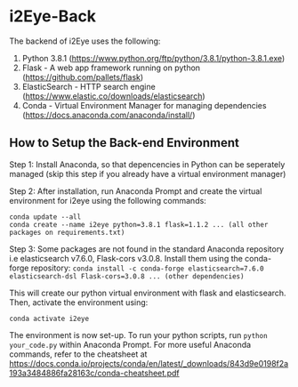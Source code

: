 # i2Eye-Back
The backend of i2Eye uses the following:
1. Python 3.8.1 (https://www.python.org/ftp/python/3.8.1/python-3.8.1.exe)
2. Flask - A web app framework running on python (https://github.com/pallets/flask)
3. ElasticSearch - HTTP search engine (https://www.elastic.co/downloads/elasticsearch)
4. Conda - Virtual Environment Manager for managing dependencies (https://docs.anaconda.com/anaconda/install/)

## How to Setup the Back-end Environment
Step 1: Install Anaconda, so that depencencies in Python can be seperately managed (skip this step if you already have a virtual environment manager)

Step 2: After installation, run Anaconda Prompt and create the virtual environment for i2eye using the following commands:
```
conda update --all
conda create --name i2eye python=3.8.1 flask=1.1.2 ... (all other packages on requirements.txt)
```
Step 3: Some packages are not found in the standard Anaconda repository i.e elasticsearch v7.6.0, Flask-cors v3.0.8. Install them using the conda-forge repository: `conda install -c conda-forge elasticsearch=7.6.0 elasticsearch-dsl Flask-cors=3.0.8 ... (other dependencies)` 

This will create our python virtual environment with flask and elasticsearch. Then, activate the environment using:
```
conda activate i2eye
```
The environment is now set-up. To run your python scripts, run `python your_code.py` within Anaconda Prompt.
For more useful Anaconda commands, refer to the cheatsheet at https://docs.conda.io/projects/conda/en/latest/_downloads/843d9e0198f2a193a3484886fa28163c/conda-cheatsheet.pdf
